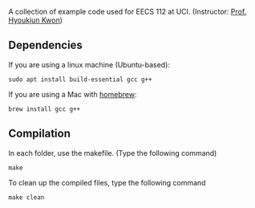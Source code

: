 A collection of example code used for EECS 112 at UCI.
(Instructor: [Prof. Hyoukjun Kwon](https://hyoukjunkwon.com))


## Dependencies

If you are using a linux machine (Ubuntu-based):
```console
sudo apt install build-essential gcc g++
```

If you are using a Mac with [homebrew](https://brew.sh):
```console
brew install gcc g++
```

## Compilation

In each folder, use the makefile. (Type the following command)
```console
make
```

To clean up the compiled files, type the following command
```console
make clean
```
